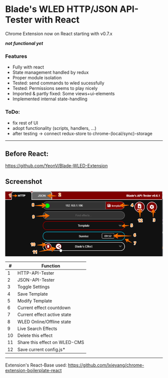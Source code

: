 # Blade's WLED HTTP/JSON API-Tester with React

Chrome Extension now on React starting with v0.7.x

***not functional yet***

### Features

- Fully with react
- State management handled by redux
- Proper module isolation
- Tested: send commands to wled sucessfully
- Tested: Permissions seems to play nicely
- Imported & partly fixed: Some views+ui-elements
- Implemented internal state-handling

### ToDo:
- fix rest of UI
- adopt functionality (scripts, handlers, ...)
- after testing -> connect redux-store to chrome-(local/sync)-storage

---

## Before React:

https://github.com/YeonV/Blade-WLED-Extension

## Screenshot

![Image description](screenshot.png)

| \#  | Function                      |
| --- | ----------------------------- |
| 1   | HTTP-API-Tester               |
| 2   | JSON-API-Tester               |
| 3   | Toggle Settings               |
| 4   | Save Template                 |
| 5   | Modify Template               |
| 6   | Current effect countdown      |
| 7   | Current effect active state   |
| 8   | WLED Online/Offline state     |
| 9   | Live Search Effects           |
| 10  | Delete this effect            |
| 11  | Share this effect on WLED-CMS |
| 12  | Save current config.js\*      |

---

Extension's React-Base used: https://github.com/lxieyang/chrome-extension-boilerplate-react
